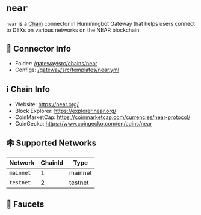 # `near`

`near` is a [Chain](/chains) connector in Hummingbot Gateway that helps users connect to DEXs on various networks on the NEAR blockchain.

## 📁 Connector Info

* Folder: [/gateway/src/chains/near](https://github.com/hummingbot/gateway/tree/main/src/chains/near)
* Configs: [/gateway/src/templates/near.yml](https://github.com/hummingbot/gateway/tree/main/src/templates/near.yml)

## ℹ️ Chain Info

* Website: https://near.org/
* Block Explorer: https://explorer.near.org/
* CoinMarketCap: https://coinmarketcap.com/currencies/near-protocol/
* CoinGecko: https://www.coingecko.com/en/coins/near

## 🕸️ Supported Networks

| Network | ChainId | Type |
|---------|---------|------|
| `mainnet` | 1 | mainnet |
| `testnet` | 2 | testnet |

## 🚰 Faucets



